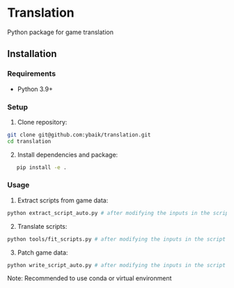 # Translation
Python package for game translation

## Installation

### Requirements
- Python 3.9+

### Setup
1. Clone repository:
```bash
git clone git@github.com:ybaik/translation.git
cd translation
```

2. Install dependencies and package:
```bash
   pip install -e .
```

### Usage
1. Extract scripts from game data:
```bash
python extract_script_auto.py # after modifying the inputs in the script
```

2. Translate scripts:
```bash
python tools/fit_scripts.py # after modifying the inputs in the script
```

3. Patch game data:
```bash
python write_script_auto.py # after modifying the inputs in the script
```

Note: Recommended to use conda or virtual environment
